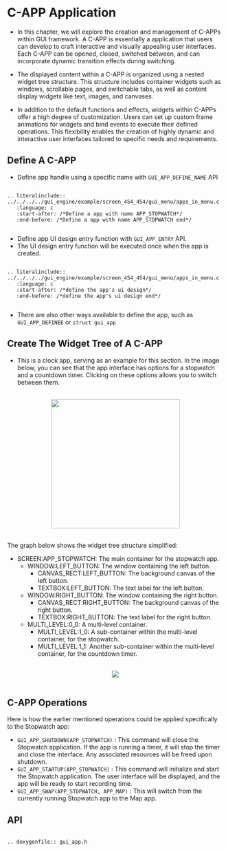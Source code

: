 # C-APP Application

- In this chapter, we will explore the creation and management of C-APPs within GUI framework. A C-APP is essentially a application that users can develop to craft interactive and visually appealing user interfaces. Each C-APP can be opened, closed, switched between, and can incorporate dynamic transition effects during switching.

- The displayed content within a C-APP is organized using a nested widget tree structure. This structure includes container widgets such as windows, scrollable pages, and switchable tabs, as well as content display widgets like text, images, and canvases.

- In addition to the default functions and effects, widgets within C-APPs offer a high degree of customization. Users can set up custom frame animations for widgets and bind events to execute their defined operations. This flexibility enables the creation of highly dynamic and interactive user interfaces tailored to specific needs and requirements.


## Define A C-APP

- Define app handle using a specific name with ```GUI_APP_DEFINE_NAME``` API 

```eval_rst

.. literalinclude:: ../../../../gui_engine/example/screen_454_454/gui_menu/apps_in_menu.c
   :language: c
   :start-after: /*Define a app with name APP_STOPWATCH*/
   :end-before: /*Define a app with name APP_STOPWATCH end*/


```

- Define app UI design entry function with ```GUI_APP_ENTRY``` API. 
- The UI design entry function will be executed once when the app is created.




```eval_rst

.. literalinclude:: ../../../../gui_engine/example/screen_454_454/gui_menu/apps_in_menu.c
   :language: c
   :start-after: /*define the app's ui design*/
   :end-before: /*define the app's ui design end*/


```

- There are also other ways available to define the app, such as  ```GUI_APP_DEFINEE``` or ```struct gui_app```

## Create The Widget Tree of A C-APP

- This is a clock app, serving as an example for this section. In the image below, you can see that the app interface has options for a stopwatch and a countdown timer. Clicking on these options allows you to switch between them.

<br>

<center><img width= "300" src="https://foruda.gitee.com/images/1727059552792713966/15519dc3_10088396.gif" /></center>
<br>

The graph below shows the widget tree structure simplified:
- SCREEN:APP_STOPWATCH: The main container for the stopwatch app.
   - WINDOW:LEFT_BUTTON: The window containing the left button.
      - CANVAS_RECT:LEFT_BUTTON: The background canvas of the left button.
      - TEXTBOX:LEFT_BUTTON: The text label for the left button.
   - WINDOW:RIGHT_BUTTON: The window containing the right button.
      - CANVAS_RECT:RIGHT_BUTTON: The background canvas of the right button.
      - TEXTBOX:RIGHT_BUTTON: The text label for the right button.
   - MULTI_LEVEL:0_0: A multi-level container.
      - MULTI_LEVEL:1_0: A sub-container within the multi-level container, for the stopwatch.
      - MULTI_LEVEL:1_1: Another sub-container within the multi-level container, for the countdown timer.

<br>

<center><img  src="https://foruda.gitee.com/images/1727332782414751516/5754a436_10088396.png" /></center>
<br>




## C-APP Operations

Here is how the earlier mentioned operations could be applied specifically to the Stopwatch app:
- ```GUI_APP_SHUTDOWN(APP_STOPWATCH)``` : This command will close the Stopwatch application. If the app is running a timer, it will stop the timer and close the interface. Any associated resources will be freed upon shutdown.
- ```GUI_APP_STARTUP(APP_STOPWATCH)``` : This command will initialize and start the Stopwatch application. The user interface will be displayed, and the app will be ready to start recording time.
- ```GUI_APP_SWAP(APP_STOPWATCH, APP_MAP)``` : This will switch from the currently running Stopwatch app to the Map app.



## API

```eval_rst

.. doxygenfile:: gui_app.h

```



